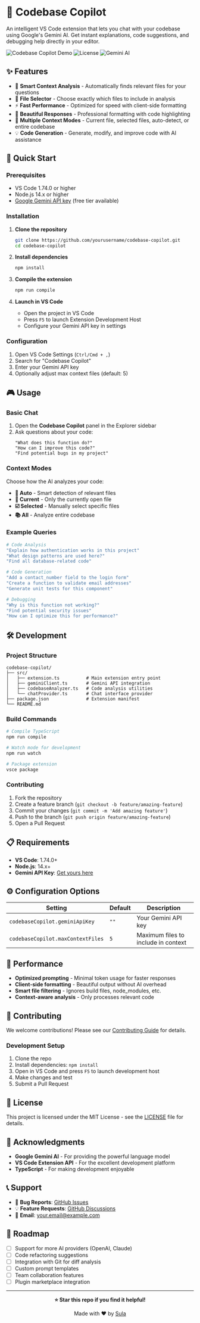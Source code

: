 # 🤖 Codebase Copilot

An intelligent VS Code extension that lets you chat with your codebase using Google's Gemini AI. Get instant explanations, code suggestions, and debugging help directly in your editor.

![Codebase Copilot Demo](https://img.shields.io/badge/VS%20Code-Extension-blue) ![License](https://img.shields.io/badge/license-MIT-green) ![Gemini AI](https://img.shields.io/badge/AI-Gemini%201.5%20Flash-orange)

## ✨ Features

- 🧠 **Smart Context Analysis** - Automatically finds relevant files for your questions
- 📁 **File Selector** - Choose exactly which files to include in analysis
- ⚡ **Fast Performance** - Optimized for speed with client-side formatting
- 🎨 **Beautiful Responses** - Professional formatting with code highlighting
- 🔧 **Multiple Context Modes** - Current file, selected files, auto-detect, or entire codebase
- 💡 **Code Generation** - Generate, modify, and improve code with AI assistance

## 🚀 Quick Start

### Prerequisites

- VS Code 1.74.0 or higher
- Node.js 14.x or higher
- [Google Gemini API key](https://makersuite.google.com/app/apikey) (free tier available)

### Installation

1. **Clone the repository**
   ```bash
   git clone https://github.com/yourusername/codebase-copilot.git
   cd codebase-copilot
   ```

2. **Install dependencies**
   ```bash
   npm install
   ```

3. **Compile the extension**
   ```bash
   npm run compile
   ```

4. **Launch in VS Code**
   - Open the project in VS Code
   - Press `F5` to launch Extension Development Host
   - Configure your Gemini API key in settings

### Configuration

1. Open VS Code Settings (`Ctrl/Cmd + ,`)
2. Search for "Codebase Copilot"
3. Enter your Gemini API key
4. Optionally adjust max context files (default: 5)

## 🎮 Usage

### Basic Chat
1. Open the **Codebase Copilot** panel in the Explorer sidebar
2. Ask questions about your code:
   ```
   "What does this function do?"
   "How can I improve this code?"
   "Find potential bugs in my project"
   ```

### Context Modes

Choose how the AI analyzes your code:

- **🤖 Auto** - Smart detection of relevant files
- **📄 Current** - Only the currently open file
- **☑️ Selected** - Manually select specific files
- **📚 All** - Analyze entire codebase

### Example Queries

```bash
# Code Analysis
"Explain how authentication works in this project"
"What design patterns are used here?"
"Find all database-related code"

# Code Generation
"Add a contact_number field to the login form"
"Create a function to validate email addresses"
"Generate unit tests for this component"

# Debugging
"Why is this function not working?"
"Find potential security issues"
"How can I optimize this for performance?"
```

## 🛠️ Development

### Project Structure

```
codebase-copilot/
├── src/
│   ├── extension.ts          # Main extension entry point
│   ├── geminiClient.ts       # Gemini API integration
│   ├── codebaseAnalyzer.ts   # Code analysis utilities
│   └── chatProvider.ts       # Chat interface provider
├── package.json              # Extension manifest
└── README.md
```

### Build Commands

```bash
# Compile TypeScript
npm run compile

# Watch mode for development
npm run watch

# Package extension
vsce package
```

### Contributing

1. Fork the repository
2. Create a feature branch (`git checkout -b feature/amazing-feature`)
3. Commit your changes (`git commit -m 'Add amazing feature'`)
4. Push to the branch (`git push origin feature/amazing-feature`)
5. Open a Pull Request

## 📋 Requirements

- **VS Code**: 1.74.0+
- **Node.js**: 14.x+
- **Gemini API Key**: [Get yours here](https://makersuite.google.com/app/apikey)

## ⚙️ Configuration Options

| Setting | Default | Description |
|---------|---------|-------------|
| `codebaseCopilot.geminiApiKey` | `""` | Your Gemini API key |
| `codebaseCopilot.maxContextFiles` | `5` | Maximum files to include in context |

## 🎯 Performance

- **Optimized prompting** - Minimal token usage for faster responses
- **Client-side formatting** - Beautiful output without AI overhead
- **Smart file filtering** - Ignores build files, node_modules, etc.
- **Context-aware analysis** - Only processes relevant code

## 🤝 Contributing

We welcome contributions! Please see our [Contributing Guide](CONTRIBUTING.md) for details.

### Development Setup

1. Clone the repo
2. Install dependencies: `npm install`
3. Open in VS Code and press `F5` to launch development host
4. Make changes and test
5. Submit a Pull Request

## 📝 License

This project is licensed under the MIT License - see the [LICENSE](LICENSE) file for details.

## 🙏 Acknowledgments

- **Google Gemini AI** - For providing the powerful language model
- **VS Code Extension API** - For the excellent development platform
- **TypeScript** - For making development enjoyable

## 📞 Support

- 🐛 **Bug Reports**: [GitHub Issues](https://github.com/sula15/codebase-copilot/issues)
- 💡 **Feature Requests**: [GitHub Discussions](https://github.com/sula15/codebase-copilot/discussions)
- 📧 **Email**: your.email@example.com

## 🔮 Roadmap

- [ ] Support for more AI providers (OpenAI, Claude)
- [ ] Code refactoring suggestions
- [ ] Integration with Git for diff analysis
- [ ] Custom prompt templates
- [ ] Team collaboration features
- [ ] Plugin marketplace integration

---

<div align="center">

**⭐ Star this repo if you find it helpful!**

Made with ❤️ by [Sula](https://github.com/sula15)

</div>
